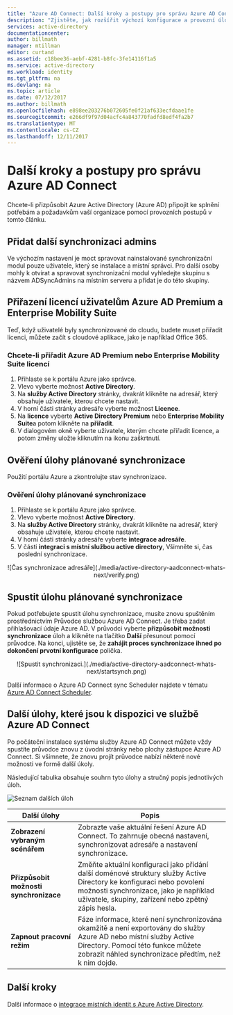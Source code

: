 ```yaml
---
title: "Azure AD Connect: Další kroky a postupy pro správu Azure AD Connect | Microsoft Docs"
description: "Zjistěte, jak rozšířit výchozí konfigurace a provozní úlohy pro Azure AD Connect."
services: active-directory
documentationcenter: 
author: billmath
manager: mtillman
editor: curtand
ms.assetid: c18bee36-aebf-4281-b8fc-3fe14116f1a5
ms.service: active-directory
ms.workload: identity
ms.tgt_pltfrm: na
ms.devlang: na
ms.topic: article
ms.date: 07/12/2017
ms.author: billmath
ms.openlocfilehash: e898ee203276b072605fe0f21af633ecfdaae1fe
ms.sourcegitcommit: e266df9f97d04acfc4a843770fadfd8edf4fa2b7
ms.translationtype: MT
ms.contentlocale: cs-CZ
ms.lasthandoff: 12/11/2017
---
```

# <a name="next-steps-and-how-to-manage-azure-ad-connect"></a>Další kroky a postupy pro správu Azure AD Connect
Chcete-li přizpůsobit Azure Active Directory (Azure AD) připojit ke splnění potřebám a požadavkům vaší organizace pomocí provozních postupů v tomto článku.  

## <a name="add-additional-sync-admins"></a>Přidat další synchronizaci admins
Ve výchozím nastavení je moct spravovat nainstalované synchronizační modul pouze uživatele, který se instalace a místní správci. Pro další osoby mohly k otvírat a spravovat synchronizační modul vyhledejte skupinu s názvem ADSyncAdmins na místním serveru a přidat je do této skupiny.

## <a name="assign-licenses-to-azure-ad-premium-and-enterprise-mobility-suite-users"></a>Přiřazení licencí uživatelům Azure AD Premium a Enterprise Mobility Suite
Teď, když uživatelé byly synchronizované do cloudu, budete muset přiřadit licenci, můžete začít s cloudové aplikace, jako je například Office 365.

### <a name="to-assign-an-azure-ad-premium-or-enterprise-mobility-suite-license"></a>Chcete-li přiřadit Azure AD Premium nebo Enterprise Mobility Suite licencí

1. Přihlaste se k portálu Azure jako správce.
2. Vlevo vyberte možnost **Active Directory**.
3. Na **služby Active Directory** stránky, dvakrát klikněte na adresář, který obsahuje uživatele, kterou chcete nastavit.
4. V horní části stránky adresáře vyberte možnost **Licence**.
5. Na **licence** vyberte **Active Directory Premium** nebo **Enterprise Mobility Suite**a potom klikněte na **přiřadit**.
6. V dialogovém okně vyberte uživatele, kterým chcete přiřadit licence, a potom změny uložte kliknutím na ikonu zaškrtnutí.

## <a name="verify-the-scheduled-synchronization-task"></a>Ověření úlohy plánované synchronizace
Použití portálu Azure a zkontrolujte stav synchronizace.

### <a name="to-verify-the-scheduled-synchronization-task"></a>Ověření úlohy plánované synchronizace
1. Přihlaste se k portálu Azure jako správce.
2. Vlevo vyberte možnost **Active Directory**.
3. Na **služby Active Directory** stránky, dvakrát klikněte na adresář, který obsahuje uživatele, kterou chcete nastavit.
4. V horní části stránky adresáře vyberte **integrace adresáře**.
5. V části **integraci s místní službou active directory**, Všimněte si, čas poslední synchronizace.

<center>![Čas synchronizace adresáře](./media/active-directory-aadconnect-whats-next/verify.png)</center>

## <a name="start-a-scheduled-synchronization-task"></a>Spustit úlohu plánované synchronizace
Pokud potřebujete spustit úlohu synchronizace, musíte znovu spuštěním prostřednictvím Průvodce službou Azure AD Connect.  Je třeba zadat přihlašovací údaje Azure AD.  V průvodci vyberte **přizpůsobit možnosti synchronizace** úloh a klikněte na tlačítko **Další** přesunout pomocí průvodce. Na konci, ujistěte se, že **zahájit proces synchronizace ihned po dokončení prvotní konfigurace** políčka.

<center>![Spustit synchronizaci.](./media/active-directory-aadconnect-whats-next/startsynch.png)</center>

Další informace o Azure AD Connect sync Scheduler najdete v tématu [Azure AD Connect Scheduler](active-directory-aadconnectsync-feature-scheduler.md).

## <a name="additional-tasks-available-in-azure-ad-connect"></a>Další úlohy, které jsou k dispozici ve službě Azure AD Connect
Po počáteční instalace systému služby Azure AD Connect můžete vždy spustíte průvodce znovu z úvodní stránky nebo plochy zástupce Azure AD Connect.  Si všimnete, že znovu projít průvodce nabízí některé nové možnosti ve formě další úkoly.  

Následující tabulka obsahuje souhrn tyto úlohy a stručný popis jednotlivých úloh.

![Seznam dalších úloh](./media/active-directory-aadconnect-whats-next/addtasks.png)

| Další úlohy | Popis |
| --- | --- |
| **Zobrazení vybraným scénářem** |Zobrazte vaše aktuální řešení Azure AD Connect.  To zahrnuje obecná nastavení, synchronizovat adresáře a nastavení synchronizace. |
| **Přizpůsobit možnosti synchronizace** |Změňte aktuální konfiguraci jako přidání další doménové struktury služby Active Directory ke konfiguraci nebo povolení možnosti synchronizace, jako je například uživatele, skupiny, zařízení nebo zpětný zápis hesla. |
| **Zapnout pracovní režim** |Fáze informace, které není synchronizována okamžitě a není exportovány do služby Azure AD nebo místní služby Active Directory.  Pomocí této funkce můžete zobrazit náhled synchronizace předtím, než k nim dojde. |

## <a name="next-steps"></a>Další kroky
Další informace o [integrace místních identit s Azure Active Directory](active-directory-aadconnect.md).
